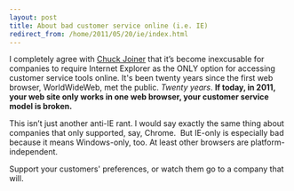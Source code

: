 ```yaml
---
layout: post
title: About bad customer service online (i.e. IE)
redirect_from: /home/2011/05/20/ie/index.html
---
```

<p>I completely agree with <a href="http://www.youtube.com/watch?v=hZ2ndzHKT9I&amp;feature=player_embedded">Chuck Joiner</a> that it’s become inexcusable for companies to require Internet Explorer as the ONLY option for accessing customer service tools online.
It's been twenty years since the first web browser, WorldWideWeb, met the public. <em>Twenty years</em>. <strong>If today, in 2011, your web site only works in one web browser, your customer service model is broken. </strong></p>
<p>This isn’t just another anti-IE rant.  I would say exactly the same thing about companies that only supported, say, Chrome.  But IE-only is especially bad because it means Windows-only, too. At least other browsers are platform-independent.</p>
<p>Support your customers' preferences, or watch them go to a company that will.</p>
